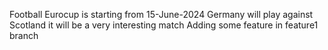 Football Eurocup is starting from 15-June-2024
Germany will play against Scotland
it will be a very interesting match
Adding some feature in feature1 branch